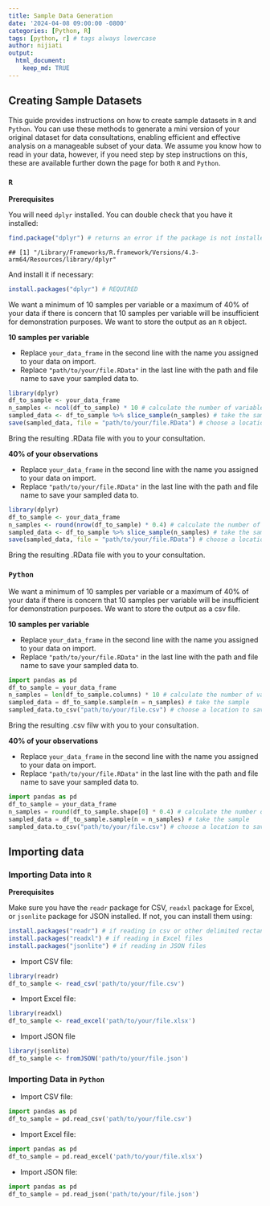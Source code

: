 ```yaml
---
title: Sample Data Generation
date: '2024-04-08 09:00:00 -0800'
categories: [Python, R]
tags: [python, r] # tags always lowercase
author: nijiati
output: 
  html_document:
    keep_md: TRUE
---
```


## Creating Sample Datasets

This guide provides instructions on how to create sample datasets in `R` and `Python`. You can use these methods to generate a mini version of your original dataset for data consultations, enabling efficient and effective analysis on a manageable subset of your data. We assume you know how to read in your data, however, if you need step by step instructions on this, these are available further down the page for both `R` and `Python`.

### `R`

**Prerequisites**

You will need `dplyr` installed. You can double check that you have it installed:


```r
find.package("dplyr") # returns an error if the package is not installed, else returns the path to the package
```

```
## [1] "/Library/Frameworks/R.framework/Versions/4.3-arm64/Resources/library/dplyr"
```

And install it if necessary:


```r
install.packages("dplyr") # REQUIRED
```

We want a minimum of 10 samples per variable or a maximum of 40% of your data if there is concern that 10 samples per variable will be insufficient for demonstration purposes. We want to store the output as an `R` object.

**10 samples per variable**

* Replace `your_data_frame` in the second line with the name you assigned to your data on import.
* Replace `"path/to/your/file.RData"` in the last line with the path and file name to save your sampled data to.


```r
library(dplyr)
df_to_sample <- your_data_frame
n_samples <- ncol(df_to_sample) * 10 # calculate the number of variables in your data frame and multiply by 10
sampled_data <- df_to_sample %>% slice_sample(n_samples) # take the sample
save(sampled_data, file = "path/to/your/file.RData") # choose a location to save your RData file with the .RData extension
```

Bring the resulting .RData file with you to your consultation.

**40% of your observations**

* Replace `your_data_frame` in the second line with the name you assigned to your data on import.
* Replace `"path/to/your/file.RData"` in the last line with the path and file name to save your sampled data to.


```r
library(dplyr)
df_to_sample <- your_data_frame
n_samples <- round(nrow(df_to_sample) * 0.4) # calculate the number of observations in your data frame and multiply by 0.4
sampled_data <- df_to_sample %>% slice_sample(n_samples) # take the sample
save(sampled_data, file = "path/to/your/file.RData") # choose a location to save your RData file with the .RData extension
```

Bring the resulting .RData file with you to your consultation.

### `Python`

We want a minimum of 10 samples per variable or a maximum of 40% of your data if there is concern that 10 samples per variable will be insufficient for demonstration purposes. We want to store the output as a csv file.

**10 samples per variable**

* Replace `your_data_frame` in the second line with the name you assigned to your data on import.
* Replace `"path/to/your/file.RData"` in the last line with the path and file name to save your sampled data to.


```python
import pandas as pd
df_to_sample = your_data_frame
n_samples = len(df_to_sample.columns) * 10 # calculate the number of variables in your data frame and multiply by 10
sampled_data = df_to_sample.sample(n = n_samples) # take the sample
sampled_data.to_csv("path/to/your/file.csv") # choose a location to save your csv file with a .csv extension
```

Bring the resulting .csv filw with you to your consultation.

**40% of your observations**

* Replace `your_data_frame` in the second line with the name you assigned to your data on import.
* Replace `"path/to/your/file.RData"` in the last line with the path and file name to save your sampled data to.


```python
import pandas as pd
df_to_sample = your_data_frame
n_samples = round(df_to_sample.shape[0] * 0.4) # calculate the number of observations in your data frame and multiply by 0.4
sampled_data = df_to_sample.sample(n = n_samples) # take the sample
sampled_data.to_csv("path/to/your/file.csv") # choose a location to save your csv file with a .csv extension
```

## Importing data

### Importing Data into `R`

**Prerequisites**

Make sure you have the `readr` package for CSV, `readxl` package for Excel, or `jsonlite` package for JSON installed. If not, you can install them using:


```r
install.packages("readr") # if reading in csv or other delimited rectangular data
install.packages("readxl") # if reading in Excel files
install.packages("jsonlite") # if reading in JSON files
```

-   Import CSV file:


```r
library(readr)
df_to_sample <- read_csv('path/to/your/file.csv')
```

-   Import Excel file:


```r
library(readxl)
df_to_sample <- read_excel('path/to/your/file.xlsx')
```

-   Import JSON file


```r
library(jsonlite)
df_to_sample <- fromJSON('path/to/your/file.json')
```

### Importing Data in `Python`

-   Import CSV file:


```python
import pandas as pd
df_to_sample = pd.read_csv('path/to/your/file.csv')
```

-   Import Excel file:


```python
import pandas as pd
df_to_sample = pd.read_excel('path/to/your/file.xlsx')
```

-   Import JSON file:


```python
import pandas as pd
df_to_sample = pd.read_json('path/to/your/file.json')
```
